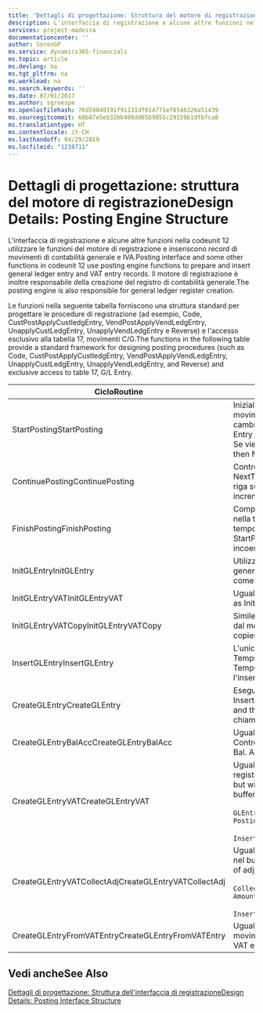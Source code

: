 ```yaml
---
title: 'Dettagli di progettazione: Struttura del motore di registrazione | Microsoft Docs'
description: L'interfaccia di registrazione e alcune altre funzioni nella codeunit 12 utilizzare le funzioni del motore di registrazione e inseriscono record di movimenti di contabilità generale e IVA. Il motore di registrazione è inoltre responsabile della creazione del registro di contabilità generale.
services: project-madeira
documentationcenter: ''
author: SorenGP
ms.service: dynamics365-financials
ms.topic: article
ms.devlang: na
ms.tgt_pltfrm: na
ms.workload: na
ms.search.keywords: ''
ms.date: 07/01/2017
ms.author: sgroespe
ms.openlocfilehash: 76d59049191f91131df014771ef8546326a51439
ms.sourcegitcommit: 60b87e5eb32bb408dd65b9855c29159b1dfbfca8
ms.translationtype: HT
ms.contentlocale: it-CH
ms.lasthandoff: 04/29/2019
ms.locfileid: "1238711"
---
```

# <a name="design-details-posting-engine-structure"></a><span data-ttu-id="0b21f-104">Dettagli di progettazione: struttura del motore di registrazione</span><span class="sxs-lookup"><span data-stu-id="0b21f-104">Design Details: Posting Engine Structure</span></span>
<span data-ttu-id="0b21f-105">L'interfaccia di registrazione e alcune altre funzioni nella codeunit 12 utilizzare le funzioni del motore di registrazione e inseriscono record di movimenti di contabilità generale e IVA.</span><span class="sxs-lookup"><span data-stu-id="0b21f-105">Posting interface and some other functions in codeunit 12 use posting engine functions to prepare and insert general ledger entry and VAT entry records.</span></span> <span data-ttu-id="0b21f-106">Il motore di registrazione è inoltre responsabile della creazione del registro di contabilità generale.</span><span class="sxs-lookup"><span data-stu-id="0b21f-106">The posting engine is also responsible for general ledger register creation.</span></span>  
  
 <span data-ttu-id="0b21f-107">Le funzioni nella seguente tabella forniscono una struttura standard per progettare le procedure di registrazione (ad esempio, Code, CustPostApplyCustledgEntry, VendPostApplyVendLedgEntry, UnapplyCustLedgEntry, UnapplyVendLedgEntry e Reverse) e l'accesso esclusivo alla tabella 17, movimenti C/G.</span><span class="sxs-lookup"><span data-stu-id="0b21f-107">The functions in the following table provide a standard framework for designing posting procedures (such as Code, CustPostApplyCustledgEntry, VendPostApplyVendLedgEntry, UnapplyCustLedgEntry, UnapplyVendLedgEntry, and Reverse) and exclusive access to table 17, G/L Entry.</span></span>  
  
|<span data-ttu-id="0b21f-108">Ciclo</span><span class="sxs-lookup"><span data-stu-id="0b21f-108">Routine</span></span>|<span data-ttu-id="0b21f-109">Description</span><span class="sxs-lookup"><span data-stu-id="0b21f-109">Description</span></span>|  
|-------------|---------------------------------------|  
|<span data-ttu-id="0b21f-110">StartPosting</span><span class="sxs-lookup"><span data-stu-id="0b21f-110">StartPosting</span></span>|<span data-ttu-id="0b21f-111">Inizializza il buffer di registrazione TempGLEntryBuf, blocca le tabelle dei movimenti IVA e C/G e inizializza il periodo contabile, il registro C/G e il tasso di cambio.</span><span class="sxs-lookup"><span data-stu-id="0b21f-111">Initializes posting buffer TempGLEntryBuf, locks G/L Entry and VAT Entry tables, and initializes Accounting Period, G/L Register, and Exchange Rate.</span></span> <span data-ttu-id="0b21f-112">Se viene chiamato una sola volta, NextEntryNo è 0.</span><span class="sxs-lookup"><span data-stu-id="0b21f-112">Should be called only once, then NextEntryNo is 0.</span></span>|  
|<span data-ttu-id="0b21f-113">ContinuePosting</span><span class="sxs-lookup"><span data-stu-id="0b21f-113">ContinuePosting</span></span>|<span data-ttu-id="0b21f-114">Controlla e registra l''IVA ad esigibilità differita dell'incremento NextTransactionNo della transazione precedente e prepara la registrazione della riga successiva.</span><span class="sxs-lookup"><span data-stu-id="0b21f-114">Checks and posts unrealized VAT for previous transaction increment NextTransactionNo and prepares post of next line.</span></span>|  
|<span data-ttu-id="0b21f-115">FinishPosting</span><span class="sxs-lookup"><span data-stu-id="0b21f-115">FinishPosting</span></span>|<span data-ttu-id="0b21f-116">Completa la registrazione inserendo i movimenti di C/G dal buffer temporaneo nella tabella di database.</span><span class="sxs-lookup"><span data-stu-id="0b21f-116">Completes posting by inserting G/L entries from temporary buffer into database table.</span></span> <span data-ttu-id="0b21f-117">Utilizzato sempre insieme a StartPosting.</span><span class="sxs-lookup"><span data-stu-id="0b21f-117">Always used together with StartPosting.</span></span> <span data-ttu-id="0b21f-118">Verifica la presenza di incoerenze.</span><span class="sxs-lookup"><span data-stu-id="0b21f-118">Checks for inconsistencies.</span></span>|  
|<span data-ttu-id="0b21f-119">InitGLEntry</span><span class="sxs-lookup"><span data-stu-id="0b21f-119">InitGLEntry</span></span>|<span data-ttu-id="0b21f-120">Utilizzato per inizializzare nuovo movimento C/G per riga di registrazioni generali.</span><span class="sxs-lookup"><span data-stu-id="0b21f-120">Used to initialize new G/L entry for Gen. Jnl Line.</span></span> <span data-ttu-id="0b21f-121">Restituisce GLEntry come parametro.</span><span class="sxs-lookup"><span data-stu-id="0b21f-121">Returns GLEntry as parameter.</span></span>|  
|<span data-ttu-id="0b21f-122">InitGLEntryVAT</span><span class="sxs-lookup"><span data-stu-id="0b21f-122">InitGLEntryVAT</span></span>|<span data-ttu-id="0b21f-123">Uguale a InitGLEntry, ma assegna anche contropartita e SummarizeVAT.</span><span class="sxs-lookup"><span data-stu-id="0b21f-123">Same as InitGLEntry, but also assigns Bal. Account No. and SummarizeVAT.</span></span>|  
|<span data-ttu-id="0b21f-124">InitGLEntryVATCopy</span><span class="sxs-lookup"><span data-stu-id="0b21f-124">InitGLEntryVATCopy</span></span>|<span data-ttu-id="0b21f-125">Simile a InitGLEntryVAT, ma copia anche i dati delle categorie di registrazione dal movimento IVA prima di SummarizeVAT.</span><span class="sxs-lookup"><span data-stu-id="0b21f-125">Similar to InitGLEntryVAT, but also copies posting groups data from VAT Entry before SummarizeVAT.</span></span>|  
|<span data-ttu-id="0b21f-126">InsertGLEntry</span><span class="sxs-lookup"><span data-stu-id="0b21f-126">InsertGLEntry</span></span>|<span data-ttu-id="0b21f-127">L'unica funzione che inserisce movimenti C/G nella tabella globale di TempGLEntryBuf.</span><span class="sxs-lookup"><span data-stu-id="0b21f-127">The only function that inserts G/L entry into global TempGLEntryBuf table.</span></span> <span data-ttu-id="0b21f-128">Utilizzare sempre questa funzione per l'inserimento.</span><span class="sxs-lookup"><span data-stu-id="0b21f-128">Always use this function for insert.</span></span>|  
|<span data-ttu-id="0b21f-129">CreateGLEntry</span><span class="sxs-lookup"><span data-stu-id="0b21f-129">CreateGLEntry</span></span>|<span data-ttu-id="0b21f-130">Esegue un InitGLEntry, assegna Importo in valuta addiz. ed esegue InsertGLEntry.</span><span class="sxs-lookup"><span data-stu-id="0b21f-130">Performs an InitGLEntry, assigns Additional Currency Amount, and then performs InsertGLEntry.</span></span> <span data-ttu-id="0b21f-131">Sostituisce molte righe di codice a una singola chiamata di funzione.</span><span class="sxs-lookup"><span data-stu-id="0b21f-131">Replaces several lines of code with a single function call.</span></span>|  
|<span data-ttu-id="0b21f-132">CreateGLEntryBalAcc</span><span class="sxs-lookup"><span data-stu-id="0b21f-132">CreateGLEntryBalAcc</span></span>|<span data-ttu-id="0b21f-133">Uguale a CreateGLEntry, ma assegna anche Tipo contropartita e Contropartita.</span><span class="sxs-lookup"><span data-stu-id="0b21f-133">Same as CreateGLEntry, but also assigns Bal. Account Type and Bal. Account No.</span></span>|  
|<span data-ttu-id="0b21f-134">CreateGLEntryVAT</span><span class="sxs-lookup"><span data-stu-id="0b21f-134">CreateGLEntryVAT</span></span>|<span data-ttu-id="0b21f-135">Uguale a CreateGLEntry, ma con elaborazione addizionale delle categorie di registrazione e salvataggio nel buffer temporaneo IVA:</span><span class="sxs-lookup"><span data-stu-id="0b21f-135">Same as CreateGLEntry, but with additional processing for posting groups and saving to temporary VAT buffer:</span></span><br /><br /> `GLEntry.CopyPostingGroupsFromDtldCVBuf(DtldCVLedgEntryBuf,GenJnlLine."Gen. Posting Type");`<br /><br /> `InsertVATEntriesFromTemp(DtldCVLedgEntryBuf,GLEntry);`|  
|<span data-ttu-id="0b21f-136">CreateGLEntryVATCollectAdj</span><span class="sxs-lookup"><span data-stu-id="0b21f-136">CreateGLEntryVATCollectAdj</span></span>|<span data-ttu-id="0b21f-137">Uguale a CreateGLEntry, ma con raccolta addizionale di rettifiche e salvataggio nel buffer temporaneo IVA:</span><span class="sxs-lookup"><span data-stu-id="0b21f-137">Same as CreateGLEntry, but with additional collection of adjustments and saving to temporary VAT buffer:</span></span><br /><br /> `CollectAdjustment(AdjAmount,GLEntry.Amount,GLEntry."Additional-Currency Amount",OriginalDateSet);`<br /><br /> `InsertVATEntriesFromTemp(DtldCVLedgEntryBuf,GLEntry);`|  
|<span data-ttu-id="0b21f-138">CreateGLEntryFromVATEntry</span><span class="sxs-lookup"><span data-stu-id="0b21f-138">CreateGLEntryFromVATEntry</span></span>|<span data-ttu-id="0b21f-139">Uguale a CreateGLEntry, ma copia anche le categorie di registrazione dal movimento IVA.</span><span class="sxs-lookup"><span data-stu-id="0b21f-139">Same as CreateGLEntry, but also copies posting groups from VAT entry.</span></span>|  
  
## <a name="see-also"></a><span data-ttu-id="0b21f-140">Vedi anche</span><span class="sxs-lookup"><span data-stu-id="0b21f-140">See Also</span></span>  
 [<span data-ttu-id="0b21f-141">Dettagli di progettazione: Struttura dell'interfaccia di registrazione</span><span class="sxs-lookup"><span data-stu-id="0b21f-141">Design Details: Posting Interface Structure</span></span>](design-details-posting-interface-structure.md)